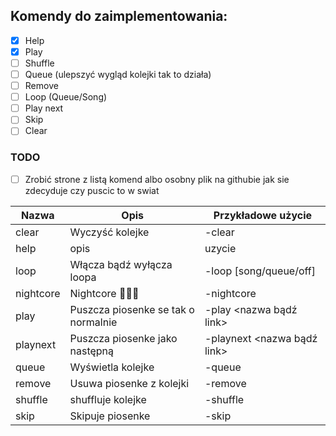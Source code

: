## Komendy do zaimplementowania:

- [x] Help
- [x] Play
- [ ] Shuffle
- [ ] Queue (ulepszyć wygląd kolejki tak to działa)
- [ ] Remove
- [ ] Loop (Queue/Song)
- [ ] Play next
- [ ] Skip
- [ ] Clear
<!-- - [ ]  -->



### TODO

- [ ] Zrobić strone z listą komend albo osobny plik na githubie jak sie zdecyduje czy puscic to w swiat


|Nazwa|Opis|Przykładowe użycie|
|---|---|---|
|clear|Wyczyść kolejke|-clear|
|help|opis|uzycie|
|loop|Włącza bądź wyłącza loopa|-loop [song/queue/off]|
|nightcore|Nightcore 🥱🥱🥱|-nightcore|
|play|Puszcza piosenke se tak o normalnie|-play <nazwa bądź link>|
|playnext|Puszcza piosenke jako następną|-playnext <nazwa bądź link>|
|queue|Wyświetla kolejke|-queue|
|remove|Usuwa piosenke z kolejki|-remove <nr piosenki>|
|shuffle|shuffluje kolejke|-shuffle|
|skip|Skipuje piosenke|-skip|